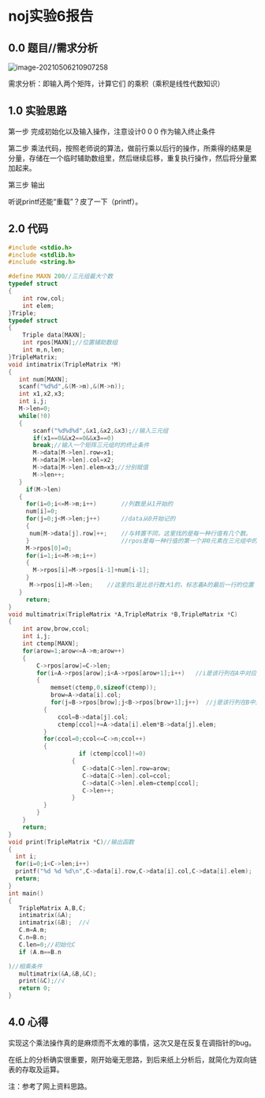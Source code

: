 # noj实验6报告

## 0.0  题目//需求分析

![image-20210506210907258](C:\Users\shandaiwang\AppData\Roaming\Typora\typora-user-images\image-20210506210907258.png)

需求分析：即输入两个矩阵，计算它们 的乘积（乘积是线性代数知识）

## 1.0  实验思路

第一步 完成初始化以及输入操作，注意设计0 0 0 作为输入终止条件

第二步  乘法代码，按照老师说的算法，做前行乘以后行的操作，所乘得的结果是分量，存储在一个临时辅助数组里，然后继续后移，重复执行操作，然后将分量累加起来。

第三步 输出

听说printf还能“重载”？皮了一下（printf）。

## 2.0  代码

```c
#include <stdio.h>
#include <stdlib.h>
#include <string.h>

#define MAXN 200//三元组最大个数 
typedef struct
{
    int row,col;
    int elem;
}Triple;
typedef struct
{
    Triple data[MAXN];
    int rpos[MAXN];//位置辅助数组 
    int m,n,len;
}TripleMatrix;
void intimatrix(TripleMatrix *M)  
{
   int num[MAXN];
   scanf("%d%d",&(M->m),&(M->n));
   int x1,x2,x3;
   int i,j;
   M->len=0;
   while(!0)
   {
       scanf("%d%d%d",&x1,&x2,&x3);//输入三元组 
       if(x1==0&&x2==0&&x3==0)
       break;//输入一个矩阵三元组时的终止条件 
       M->data[M->len].row=x1;
       M->data[M->len].col=x2;
       M->data[M->len].elem=x3;//分别赋值 
       M->len++;
   }
     if(M->len)
   {
     for(i=0;i<=M->m;i++)       //列数是从1开始的
     num[i]=0;
     for(j=0;j<M->len;j++)      //data从0开始记的
     {
      num[M->data[j].row]++;    //与转置不同，这里找的是每一种行值有几个数。
     }                          //rpos是每一种行值的第一个非0元素在三元组中的位置
     M->rpos[0]=0;
     for(i=1;i<=M->m;i++)
     {
       M->rpos[i]=M->rpos[i-1]+num[i-1];
     }
      M->rpos[i]=M->len;    //这里的i是比总行数大1的，标志着A的最后一行的位置
   }
     return;
}
void multimatrix(TripleMatrix *A,TripleMatrix *B,TripleMatrix *C)
{
    int arow,brow,ccol;
    int i,j;
    int ctemp[MAXN];
    for(arow=1;arow<=A->m;arow++)
    {
        C->rpos[arow]=C->len;
        for(i=A->rpos[arow];i<A->rpos[arow+1];i++)   //i是该行列在A中对应的位置
        {
            memset(ctemp,0,sizeof(ctemp));
            brow=A->data[i].col;
            for(j=B->rpos[brow];j<B->rpos[brow+1];j++)  //j是该行列在B中对应的位置
          {
              ccol=B->data[j].col;
              ctemp[ccol]+=A->data[i].elem*B->data[j].elem;
          }
          for(ccol=0;ccol<=C->n;ccol++)
          {
                    if (ctemp[ccol]!=0)
                  {
                     C->data[C->len].row=arow;
                     C->data[C->len].col=ccol;
                     C->data[C->len].elem=ctemp[ccol];
                     C->len++;
                  }
          }
        }
    }
    return;
}
void print(TripleMatrix *C)//输出函数 
{
  int i;
  for(i=0;i<C->len;i++)
  printf("%d %d %d\n",C->data[i].row,C->data[i].col,C->data[i].elem);
  return;
}
int main()
{
   TripleMatrix A,B,C;
   intimatrix(&A);          
   intimatrix(&B);  //√         
   C.m=A.m;                 
   C.n=B.n;
   C.len=0;//初始化C 
   if (A.m==B.n

)//相乘条件 
   multimatrix(&A,&B,&C);
   print(&C);//√ 
   return 0;
}
```

## 4.0  心得

实现这个乘法操作真的是麻烦而不太难的事情，这次又是在反复在调指针的bug。

在纸上的分析确实很重要，刚开始毫无思路，到后来纸上分析后，就简化为双向链表的存取及运算。

注：参考了网上资料思路。


